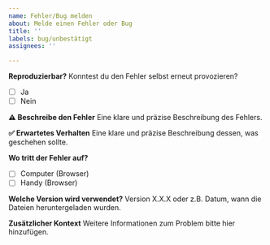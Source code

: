 ```yaml
---
name: Fehler/Bug melden
about: Melde einen Fehler oder Bug
title: ''
labels: bug/unbestätigt
assignees: ''

---
```


**Reproduzierbar?**
Konntest du den Fehler selbst erneut provozieren?
- [ ] Ja
- [ ] Nein

**⚠️ Beschreibe den Fehler**
Eine klare und präzise Beschreibung des Fehlers.

**✅ Erwartetes Verhalten**
Eine klare und präzise Beschreibung dessen, was geschehen sollte.

**Wo tritt der Fehler auf?**
- [ ] Computer (Browser)
- [ ] Handy (Browser)

**Welche Version wird verwendet?**
Version X.X.X oder z.B. Datum, wann die Dateien heruntergeladen wurden.

**Zusätzlicher Kontext**
Weitere Informationen zum Problem bitte hier hinzufügen.
